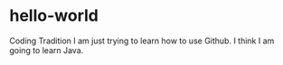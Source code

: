 # hello-world
Coding Tradition
I am just trying to learn how to use Github.
I think I am going to learn Java.

